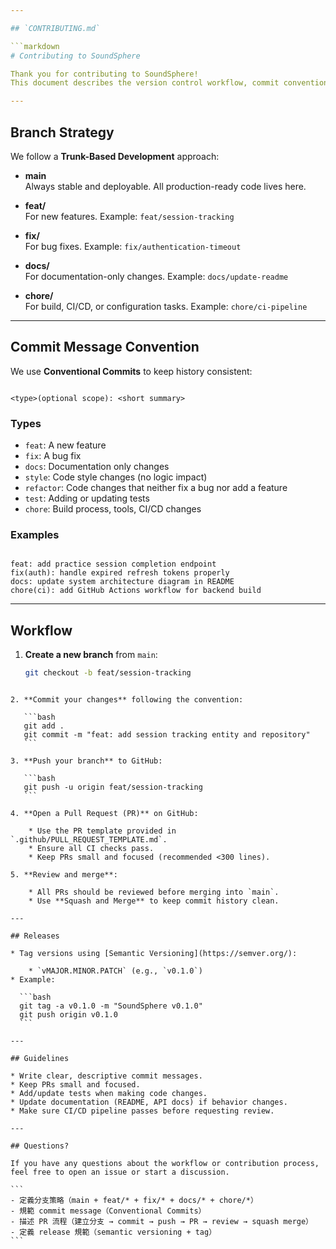 ```yaml
---

## `CONTRIBUTING.md`

```markdown
# Contributing to SoundSphere

Thank you for contributing to SoundSphere!  
This document describes the version control workflow, commit conventions, and pull request process for this repository.

---
```


## Branch Strategy

We follow a **Trunk-Based Development** approach:

- **main**  
  Always stable and deployable. All production-ready code lives here.

- **feat/**  
  For new features. Example: `feat/session-tracking`

- **fix/**  
  For bug fixes. Example: `fix/authentication-timeout`

- **docs/**  
  For documentation-only changes. Example: `docs/update-readme`

- **chore/**  
  For build, CI/CD, or configuration tasks. Example: `chore/ci-pipeline`

---

## Commit Message Convention

We use **Conventional Commits** to keep history consistent:

```

<type>(optional scope): <short summary>

```

### Types
- `feat`: A new feature
- `fix`: A bug fix
- `docs`: Documentation only changes
- `style`: Code style changes (no logic impact)
- `refactor`: Code changes that neither fix a bug nor add a feature
- `test`: Adding or updating tests
- `chore`: Build process, tools, CI/CD changes

### Examples
```

feat: add practice session completion endpoint
fix(auth): handle expired refresh tokens properly
docs: update system architecture diagram in README
chore(ci): add GitHub Actions workflow for backend build

````

---

## Workflow

1. **Create a new branch** from `main`:
   ```bash
   git checkout -b feat/session-tracking
````

2. **Commit your changes** following the convention:

   ```bash
   git add .
   git commit -m "feat: add session tracking entity and repository"
   ```

3. **Push your branch** to GitHub:

   ```bash
   git push -u origin feat/session-tracking
   ```

4. **Open a Pull Request (PR)** on GitHub:

    * Use the PR template provided in `.github/PULL_REQUEST_TEMPLATE.md`.
    * Ensure all CI checks pass.
    * Keep PRs small and focused (recommended <300 lines).

5. **Review and merge**:

    * All PRs should be reviewed before merging into `main`.
    * Use **Squash and Merge** to keep commit history clean.

---

## Releases

* Tag versions using [Semantic Versioning](https://semver.org/):

    * `vMAJOR.MINOR.PATCH` (e.g., `v0.1.0`)
* Example:

  ```bash
  git tag -a v0.1.0 -m "SoundSphere v0.1.0"
  git push origin v0.1.0
  ```

---

## Guidelines

* Write clear, descriptive commit messages.
* Keep PRs small and focused.
* Add/update tests when making code changes.
* Update documentation (README, API docs) if behavior changes.
* Make sure CI/CD pipeline passes before requesting review.

---

## Questions?

If you have any questions about the workflow or contribution process, feel free to open an issue or start a discussion.

```
- 定義分支策略（main + feat/* + fix/* + docs/* + chore/*）  
- 規範 commit message（Conventional Commits）  
- 描述 PR 流程（建立分支 → commit → push → PR → review → squash merge）  
- 定義 release 規範（semantic versioning + tag）  
```
